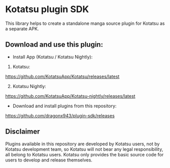# Kotatsu plugin SDK

This library helps to create a standalone manga source plugin for Kotatsu as a separate APK.

## Download and use this plugin:

- Install App (Kotatsu / Kotatsu Nightly):

1. Kotatsu:

https://github.com/KotatsuApp/Kotatsu/releases/latest

2. Kotatsu Nightly:

https://github.com/KotatsuApp/Kotatsu-nightly/releases/latest

- Download and install plugins from this repository:

https://github.com/dragonx943/plugin-sdk/releases

## Disclaimer

Plugins available in this repository are developed by Kotatsu users, not by Kotatsu development team, so Kotatsu will not bear any legal responsibility, all belong to Kotatsu users. Kotatsu only provides the basic source code for users to develop and release themselves.
